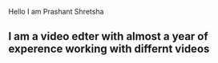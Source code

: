 Hello I am Prashant Shretsha
<br> 
<h2>I am a video edter with almost a year of experence working with differnt videos </h2>
